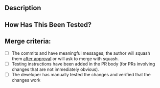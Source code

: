 <!--- Provide a general summary of your changes in the Title above -->

## Description
<!--- Describe your changes in detail -->

## How Has This Been Tested?
<!--- Please describe in detail how you tested your changes. -->
<!--- Include details of your testing environment, and the tests you ran to -->
<!--- see how your change affects other areas of the code, etc. -->

## Merge criteria:
<!--- This PR will be merged by any repository approver when it meets all the points in the checklist -->
<!--- Go over all the following points, and put an `x` in all the boxes that apply. -->

- [ ] The commits and have meaningful messages; the author will squash them [after approval](https://github.com/opendatahub-io/opendatahub-community/blob/main/contributor-cheatsheet.md#:~:text=Usually%20this%20is%20done%20in%20last%20phase%20of%20a%20PR%20revision) or will ask to merge with squash.
- [ ] Testing instructions have been added in the PR body (for PRs involving changes that are not immediately obvious).
- [ ] The developer has manually tested the changes and verified that the changes work
